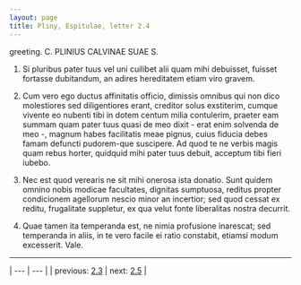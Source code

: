 ```yaml
---
layout: page
title: Pliny, Espitulae, letter 2.4
---
```


greeting. C. PLINIUS CALVINAE SUAE S.



1. Si pluribus pater tuus vel uni cuilibet alii quam mihi debuisset, fuisset fortasse dubitandum, an adires hereditatem etiam viro gravem.



2. Cum vero ego ductus affinitatis officio, dimissis omnibus qui non dico molestiores sed diligentiores erant, creditor solus exstiterim, cumque vivente eo nubenti tibi in dotem centum milia contulerim, praeter eam summam quam pater tuus quasi de meo dixit - erat enim solvenda de meo -, magnum habes facilitatis meae pignus, cuius fiducia debes famam defuncti pudorem-que suscipere. Ad quod te ne verbis magis quam rebus horter, quidquid mihi pater tuus debuit, acceptum tibi fieri iubebo.



3. Nec est quod verearis ne sit mihi onerosa ista donatio. Sunt quidem omnino nobis modicae facultates, dignitas sumptuosa, reditus propter condicionem agellorum nescio minor an incertior; sed quod cessat ex reditu, frugalitate suppletur, ex qua velut fonte liberalitas nostra decurrit.



4. Quae tamen ita temperanda est, ne nimia profusione inarescat; sed temperanda in aliis, in te vero facile ei ratio constabit, etiamsi modum excesserit. Vale.



---

| --- | --- |
| previous: [2.3](../2.3/) | next: [2.5](../2.5/) |